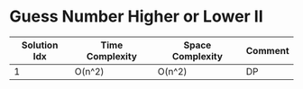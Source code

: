 # Guess Number Higher or Lower II

| Solution Idx | Time Complexity | Space Complexity | Comment |
| ------------ | --------------- | ---------------- | ------- |
| 1            | O(n^2)          | O(n^2)           | DP      |
